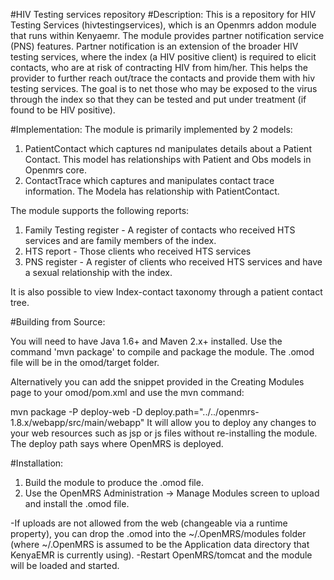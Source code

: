 #HIV Testing services repository
#Description:
This is a repository for HIV Testing Services (hivtestingservices), which is an Openmrs addon module that runs within Kenyaemr.
The module provides partner notification service (PNS) features.
Partner notification is an extension of the broader HIV testing services, where the index (a HIV positive client) is required to elicit contacts, who are at risk of contracting HIV from him/her.
This helps the provider to further reach out/trace the contacts and provide them with hiv testing services.
The goal is to net those who may be exposed to the virus through the index so that they can be tested and put under treatment (if found to be HIV positive).

#Implementation:
The module is primarily implemented by 2 models:
 1. PatientContact which captures nd manipulates details about a Patient Contact. This model has relationships with Patient and Obs models in Openmrs core.
 2. ContactTrace which captures and manipulates contact trace information. The Modela has relationship with PatientContact. 

The module supports the following reports:

1. Family Testing register - A register of contacts who received HTS services and are family members of the index.
2. HTS report - Those clients who received HTS services
3. PNS register - A  register of clients who received HTS services and have a sexual relationship with the index.

It is also possible to view Index-contact taxonomy through a patient contact tree.

#Building from Source:

You will need to have Java 1.6+ and Maven 2.x+ installed. Use the command 'mvn package' to compile and package the module. The .omod file will be in the omod/target folder.

Alternatively you can add the snippet provided in the Creating Modules page to your omod/pom.xml and use the mvn command:

mvn package -P deploy-web -D deploy.path="../../openmrs-1.8.x/webapp/src/main/webapp"
It will allow you to deploy any changes to your web resources such as jsp or js files without re-installing the module. The deploy path says where OpenMRS is deployed.

#Installation:
1. Build the module to produce the .omod file.
2. Use the OpenMRS Administration -> Manage Modules screen to upload and install the .omod file.

-If uploads are not allowed from the web (changeable via a runtime property), you can drop the .omod
into the ~/.OpenMRS/modules folder (where ~/.OpenMRS is assumed to be the Application 
data directory that KenyaEMR is currently using).
-Restart OpenMRS/tomcat and the module will be loaded and started.